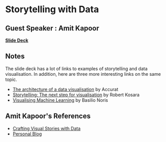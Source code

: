 # Storytelling with Data

## Guest Speaker : Amit Kapoor

**[Slide Deck](https://drive.google.com/a/type.hk/file/d/0B4NMjhoRDH9vWDVYejExMEF1ekE/view?usp=sharing)**

## Notes

The slide deck has a lot of links to examples of storytelling and data visualisation. In addition, here are three more interesting links on the same topic.
- [The architecture of a data visualisation](https://medium.com/accurat-studio/the-architecture-of-a-data-visualization-470b807799b4) by Accurat
- [Storytelling: The next step for visualisation](http://kosara.net/papers/2013/Kosara_Computer_2013.pdf) by Robert Kosara
- [Visualising Machine Learning](http://mldemos.epfl.ch/) by Basilio Noris

## Amit Kapoor's References

* [Crafting Visual Stories with Data](http://narrativeviz.com/) 
* [Personal Blog](http://amitkaps.com/)
 

